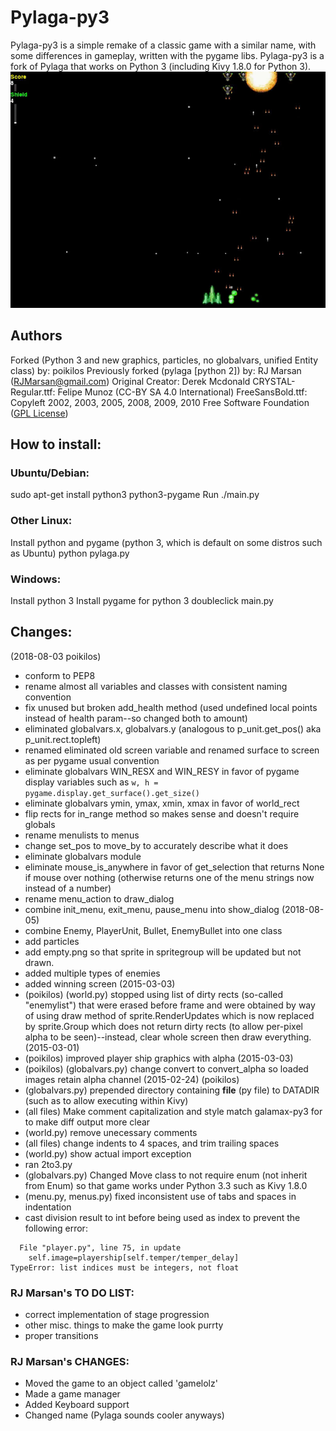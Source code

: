 # Pylaga-py3
Pylaga-py3 is a simple remake of a classic game with a similar name, with some differences in gameplay, written with the pygame libs. Pylaga-py3 is a fork of Pylaga that works on Python 3 (including Kivy 1.8.0 for Python 3).
![Pylaga screenshot](https://github.com/poikilos/pylaga/raw/master/screenshot.jpg)

## Authors
Forked (Python 3 and new graphics, particles, no globalvars, unified Entity class) by: poikilos
Previously forked (pylaga [python 2]) by: RJ Marsan (RJMarsan@gmail.com)
Original Creator: Derek Mcdonald
CRYSTAL-Regular.ttf: Felipe Munoz (CC-BY SA 4.0 International)
FreeSansBold.ttf: Copyleft 2002, 2003, 2005, 2008, 2009, 2010 Free Software Foundation ([GPL License](https://www.gnu.org/licenses/gpl-3.0.en.html))

## How to install:

### Ubuntu/Debian:
sudo apt-get install python3 python3-pygame
Run ./main.py

### Other Linux:
Install python and pygame (python 3, which is default on some distros such as Ubuntu)
python pylaga.py

### Windows:
Install python 3
Install pygame for python 3
doubleclick main.py

## Changes:
(2018-08-03 poikilos)
* conform to PEP8
* rename almost all variables and classes with consistent naming convention
* fix unused but broken add_health method (used undefined local points instead of health param--so changed both to amount)
* eliminated globalvars.x, globalvars.y (analogous to p_unit.get_pos() aka p_unit.rect.topleft)
* renamed eliminated old screen variable and renamed surface to screen as per pygame usual convention
* eliminate globalvars WIN_RESX and WIN_RESY in favor of pygame display variables such as `w, h = pygame.display.get_surface().get_size()`
* eliminate globalvars ymin, ymax, xmin, xmax in favor of world_rect
* flip rects for in_range method so makes sense and doesn't require globals
* rename menulists to menus
* change set_pos to move_by to accurately describe what it does
* eliminate globalvars module
* eliminate mouse_is_anywhere in favor of get_selection that returns None if mouse over nothing (otherwise returns one of the menu strings now instead of a number)
* rename menu_action to draw_dialog
* combine init_menu, exit_menu, pause_menu into show_dialog
(2018-08-05)
* combine Enemy, PlayerUnit, Bullet, EnemyBullet into one class
* add particles
* add empty.png so that sprite in spritegroup will be updated but not
  drawn.
* added multiple types of enemies
* added winning screen
(2015-03-03)
* (poikilos) (world.py) stopped using list of dirty rects (so-called "enemylist") that were erased before frame and were obtained by way of using draw method of sprite.RenderUpdates which is now replaced by sprite.Group which does not return dirty rects (to allow per-pixel alpha to be seen)--instead, clear whole screen then draw everything.
(2015-03-01)
* (poikilos) improved player ship graphics with alpha
(2015-03-03)
* (poikilos) (globalvars.py) change convert to convert_alpha so loaded images retain alpha channel
(2015-02-24) (poikilos)
* (globalvars.py) prepended directory containing __file__ (py file) to DATADIR (such as to allow executing within Kivy)
* (all files) Make comment capitalization and style match galamax-py3 for to make diff output more clear
* (world.py) remove unecessary comments
* (all files) change indents to 4 spaces, and trim trailing spaces
* (world.py) show actual import exception
* ran 2to3.py
* (globalvars.py) Changed Move class to not require enum (not inherit from Enum) so that game works under Python 3.3 such as Kivy 1.8.0
* (menu.py, menus.py) fixed inconsistent use of tabs and spaces in indentation
* cast division result to int before being used as index to prevent the following error:
```
  File "player.py", line 75, in update
    self.image=playership[self.temper/temper_delay]
TypeError: list indices must be integers, not float
```

### RJ Marsan's TO DO LIST:
* correct implementation of stage progression
* other misc. things to make the game look purrty
* proper transitions

### RJ Marsan's CHANGES:
* Moved the game to an object called 'gamelolz'
* Made a game manager
* Added Keyboard support
* Changed name (Pylaga sounds cooler anyways)

